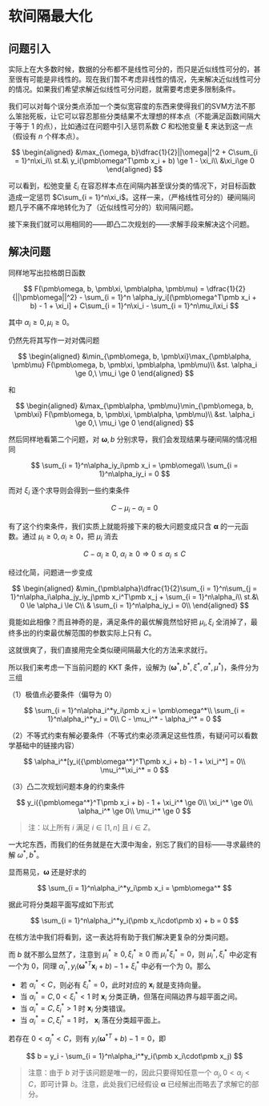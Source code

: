# 软间隔最大化

## 问题引入

实际上在大多数时候，数据的分布都不是线性可分的，而只是近似线性可分的，甚至很有可能是非线性的。现在我们暂不考虑非线性的情况，先来解决近似线性可分的情况。如果我们希望求解近似线性可分问题，就需要考虑更多限制条件。

我们可以对每个误分类点添加一个类似宽容度的东西来使得我们的SVM方法不那么笨拙死板，让它可以容忍那些分类结果不太理想的样本点（不能满足函数间隔大于等于 $1$ 的点），比如通过在问题中引入惩罚系数 $C$ 和松弛变量 $\pmb\xi$ 来达到这一点（假设有 $n$ 个样本点）。

$$
\begin{aligned}
    &\max_{\omega, b}\dfrac{1}{2}||\omega||^2 + C\sum_{i = 1}^n\xi_i\\
    st.&\ y_i(\pmb\omega^T\pmb x_i + b) \ge 1 - \xi_i\\
    &\xi_i\ge 0
\end{aligned}
$$

可以看到，松弛变量 $\xi_i$ 在容忍样本点在间隔内甚至误分类的情况下，对目标函数造成一定惩罚 $C\sum_{i = 1}^n\xi_i$。这样一来，（严格线性可分的）硬间隔问题几乎不痛不痒地转化为了（近似线性可分的）软间隔问题。

接下来我们就可以用相同的——即凸二次规划的——求解手段来解决这个问题。

## 解决问题

同样地写出拉格朗日函数

$$
F(\pmb\omega, b, \pmb\xi, \pmb\alpha, \pmb\mu) = \dfrac{1}{2}{||\pmb\omega||^2} - \sum_{i = 1}^n \alpha_iy_i[(\pmb\omega^T\pmb x_i + b) - 1 + \xi_i] +  C\sum_{i = 1}^n\xi_i - \sum_{i = 1}^n\mu_i\xi_i
$$

其中 $\alpha_i \ge 0, \mu_i \ge 0$。

仍然先将其写作一对对偶问题

$$
\begin{aligned}
    &\min_{\pmb\omega, b, \pmb\xi}\max_{\pmb\alpha, \pmb\mu} F(\pmb\omega, b, \pmb\xi, \pmb\alpha, \pmb\mu)\\
    &st. \alpha_i \ge 0,\ \mu_i \ge 0
\end{aligned}
$$

和

$$
\begin{aligned}
    &\max_{\pmb\alpha, \pmb\mu}\min_{\pmb\omega, b, \pmb\xi} F(\pmb\omega, b, \pmb\xi, \pmb\alpha, \pmb\mu)\\
    &st. \alpha_i \ge 0,\ \mu_i \ge 0
\end{aligned}
$$

然后同样地看第二个问题，对 $\pmb\omega, b$ 分别求导，我们会发现结果与硬间隔的情况相同

$$
\sum_{i = 1}^n\alpha_iy_i\pmb x_i = \pmb\omega\\
\sum_{i = 1}^n\alpha_iy_i = 0
$$

而对 $\xi_i$ 逐个求导则会得到一些约束条件

$$
C - \mu_i - \alpha_i = 0
$$

有了这个约束条件，我们实质上就能将接下来的极大问题变成只含 $\pmb\alpha$ 的一元函数。通过 $\mu_i\ge 0, \alpha_i\ge 0$，把 $\mu_i$ 消去

$$
C - \alpha_i \ge 0,\ \alpha_i \ge 0\Rightarrow 0 \le \alpha_i \le C
$$

经过化简，问题进一步变成

$$
\begin{aligned}
    &\min_{\pmb\alpha}\dfrac{1}{2}\sum_{i = 1}^n\sum_{j = 1}^n\alpha_i\alpha_jy_iy_j\pmb x_i^T\pmb x_j + \sum_{i = 1}^n\alpha_i\\
    st.&\  0 \le \alpha_i \le C\\
    & \sum_{i = 1}^n\alpha_iy_i = 0\\
\end{aligned}
$$

竟能如此相像？而且神奇的是，满足条件的最优解竟然恰好把 $\mu_i, \xi_i$ 全消掉了，最终多出的约束最优解范围的参数实际上只有 $C$。

这就很爽了，我们直接用完全类似硬间隔最大化的方法来求就行。

所以我们来考虑一下当前问题的 KKT 条件，设解为 $(\pmb\omega^*, b^*, \xi^*, \alpha^*, \mu^*)$，条件分为三组

（1）极值点必要条件（偏导为 $0$）

$$
\sum_{i = 1}^n\alpha_i^*y_i\pmb x_i = \pmb\omega^*\\
\sum_{i = 1}^n\alpha_i^*y_i = 0\\
C - \mu_i^* - \alpha_i^* = 0
$$

（2）不等式约束有解必要条件（不等式约束必须满足这些性质，有疑问可以看数学基础中的链接内容）

$$
\alpha_i^*[y_i({\pmb\omega^*}^T\pmb x_i + b) - 1 + \xi_i^*] = 0\\
\mu_i^*\xi_i^* = 0
$$

（3）凸二次规划问题本身的约束条件

$$
y_i({\pmb\omega^*}^T\pmb x_i + b) - 1 + \xi_i^* \ge 0\\
\xi_i^* \ge 0\\
\alpha_i^* \ge 0\\
\mu_i^* \ge 0
$$

> 注：以上所有 $i$ 满足 $i\in [1, n]$ 且 $i \in Z$。

一大坨东西，而我们的任务就是在大漠中淘金，别忘了我们的目标——寻求最终的解 $\omega^*, b^*$。

显而易见，$\pmb\omega$ 还是好求的

$$
\sum_{i = 1}^n\alpha_i^*y_i\pmb x_i = \pmb\omega^*
$$

据此可将分类超平面写成如下形式

$$
\sum_{i = 1}^n\alpha_i^*y_i(\pmb x_i\cdot\pmb x) + b = 0
$$

在核方法中我们将看到，这一表达将有助于我们解决更复杂的分类问题。

而 $b$ 就不那么显然了，注意到 $\mu_i^* \ge 0, \xi_i^*\ge 0$ 而 $\mu_i^* \xi_i^*= 0$，则 $\mu_i^*, \xi_i^*$ 中必定有一个为 $0$，同理 $\alpha_i^*, y_i(\pmb\omega^{*T}\pmb x_i + b) - 1 + \xi_i^*$ 中必有一个为 $0$。那么

* 若 $\alpha_i^*< C$，则必有 $\xi_i^* = 0$，此时对应的 $\pmb x_i$ 就是支持向量。
* 当 $\alpha_i^* = C,0 < \xi_i^* < 1$ 时 $\pmb x_i$ 分类正确，但落在间隔边界与超平面之间。
* 当 $\alpha_i^* = C, \xi_i^* > 1$ 时 $\pmb x_i$ 分类错误。
* 当 $\alpha_i^* = C, \xi_i^* = 1$ 时， $\pmb x_i$ 落在分类超平面上。

若存在 $0 < \alpha_j^* < C$，则有 $y_i(\pmb\omega^{*T} + b) - 1 = 0$，即

$$
b = y_i - \sum_{i = 1}^n\alpha_i^*y_i(\pmb x_i\cdot\pmb x_j)
$$

> 注意：由于 $b$ 对于该问题是唯一的，因此只要得知任意一个 $\alpha_j, 0 < \alpha_j < C$，即可计算 $b$。注意，此处我们已经假设 $\pmb\alpha$ 已经解出而略去了求解它的部分。